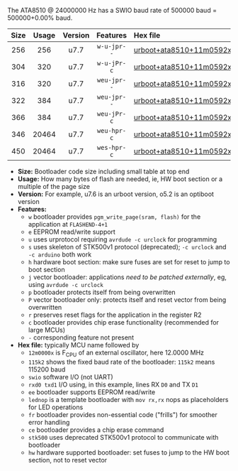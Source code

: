 The ATA8510 @ 24000000 Hz has a SWIO baud rate of 500000 baud = 500000+0.00% baud.

|Size|Usage|Version|Features|Hex file|
|:-:|:-:|:-:|:-:|:--|
|256|256|u7.7|`w-u-jpr--`|[urboot+ata8510+11m0592x++230k4_swio_rxb0_txb1_lednop.hex](https://raw.githubusercontent.com/stefanrueger/urboot.hex/main/mcus/ata8510/external_oscillator/fcpu+11m0592_Hz/br++230k4_bps/urboot+ata8510+11m0592x++230k4_swio_rxb0_txb1_lednop.hex)|
|304|320|u7.7|`w-u-jPr-c`|[urboot+ata8510+11m0592x++230k4_swio_rxb0_txb1_lednop_fr_ce.hex](https://raw.githubusercontent.com/stefanrueger/urboot.hex/main/mcus/ata8510/external_oscillator/fcpu+11m0592_Hz/br++230k4_bps/urboot+ata8510+11m0592x++230k4_swio_rxb0_txb1_lednop_fr_ce.hex)|
|316|320|u7.7|`weu-jpr--`|[urboot+ata8510+11m0592x++230k4_swio_rxb0_txb1_ee.hex](https://raw.githubusercontent.com/stefanrueger/urboot.hex/main/mcus/ata8510/external_oscillator/fcpu+11m0592_Hz/br++230k4_bps/urboot+ata8510+11m0592x++230k4_swio_rxb0_txb1_ee.hex)|
|322|384|u7.7|`weu-jpr--`|[urboot+ata8510+11m0592x++230k4_swio_rxb0_txb1_ee_lednop.hex](https://raw.githubusercontent.com/stefanrueger/urboot.hex/main/mcus/ata8510/external_oscillator/fcpu+11m0592_Hz/br++230k4_bps/urboot+ata8510+11m0592x++230k4_swio_rxb0_txb1_ee_lednop.hex)|
|366|384|u7.7|`weu-jPr-c`|[urboot+ata8510+11m0592x++230k4_swio_rxb0_txb1_ee_lednop_fr_ce.hex](https://raw.githubusercontent.com/stefanrueger/urboot.hex/main/mcus/ata8510/external_oscillator/fcpu+11m0592_Hz/br++230k4_bps/urboot+ata8510+11m0592x++230k4_swio_rxb0_txb1_ee_lednop_fr_ce.hex)|
|346|20464|u7.7|`weu-hpr-c`|[urboot+ata8510+11m0592x++230k4_swio_rxb0_txb1_ee_lednop_fr_ce_hw.hex](https://raw.githubusercontent.com/stefanrueger/urboot.hex/main/mcus/ata8510/external_oscillator/fcpu+11m0592_Hz/br++230k4_bps/urboot+ata8510+11m0592x++230k4_swio_rxb0_txb1_ee_lednop_fr_ce_hw.hex)|
|450|20464|u7.7|`wes-hpr-c`|[urboot+ata8510+11m0592x++230k4_swio_rxb0_txb1_ee_lednop_fr_ce_stk500_hw.hex](https://raw.githubusercontent.com/stefanrueger/urboot.hex/main/mcus/ata8510/external_oscillator/fcpu+11m0592_Hz/br++230k4_bps/urboot+ata8510+11m0592x++230k4_swio_rxb0_txb1_ee_lednop_fr_ce_stk500_hw.hex)|

- **Size:** Bootloader code size including small table at top end
- **Usage:** How many bytes of flash are needed, ie, HW boot section or a multiple of the page size
- **Version:** For example, u7.6 is an urboot version, o5.2 is an optiboot version
- **Features:**
  + `w` bootloader provides `pgm_write_page(sram, flash)` for the application at `FLASHEND-4+1`
  + `e` EEPROM read/write support
  + `u` uses urprotocol requiring `avrdude -c urclock` for programming
  + `s` uses skeleton of STK500v1 protocol (deprecated); `-c urclock` and `-c arduino` both work
  + `h` hardware boot section: make sure fuses are set for reset to jump to boot section
  + `j` vector bootloader: applications *need to be patched externally*, eg, using `avrdude -c urclock`
  + `p` bootloader protects itself from being overwritten
  + `P` vector bootloader only: protects itself and reset vector from being overwritten
  + `r` preserves reset flags for the application in the register R2
  + `c` bootloader provides chip erase functionality (recommended for large MCUs)
  + `-` corresponding feature not present
- **Hex file:** typically MCU name followed by
  + `12m0000x` is F<sub>CPU</sub> of an external oscillator, here 12.0000 MHz
  + `115k2` shows the fixed baud rate of the bootloader: `115k2` means 115200 baud
  + `swio` software I/O (not UART)
  + `rxd0 txd1` I/O using, in this example, lines RX `D0` and TX `D1`
  + `ee` bootloader supports EEPROM read/write
  + `lednop` is a template bootloader with `mov rx,rx` nops as placeholders for LED operations
  + `fr` bootloader provides non-essential code ("frills") for smoother error handling
  + `ce` bootloader provides a chip erase command
  + `stk500` uses deprecated STK500v1 protocol to communicate with bootloader
  + `hw` hardware supported bootloader: set fuses to jump to the HW boot section, not to reset vector
